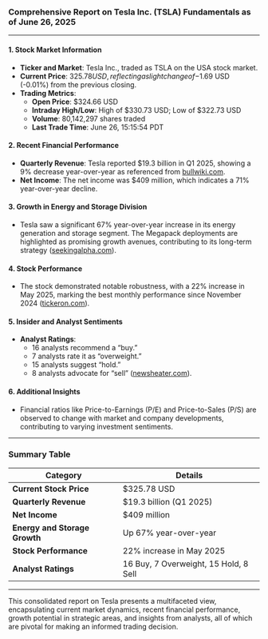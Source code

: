 ### Comprehensive Report on Tesla Inc. (TSLA) Fundamentals as of June 26, 2025

---

#### **1. Stock Market Information**
- **Ticker and Market**: Tesla Inc., traded as TSLA on the USA stock market.
- **Current Price**: $325.78 USD, reflecting a slight change of -$1.69 USD (-0.01%) from the previous closing.
- **Trading Metrics**:
  - **Open Price**: $324.66 USD
  - **Intraday High/Low**: High of $330.73 USD; Low of $322.73 USD
  - **Volume**: 80,142,297 shares traded
  - **Last Trade Time**: June 26, 15:15:54 PDT

#### **2. Recent Financial Performance**
- **Quarterly Revenue**: Tesla reported $19.3 billion in Q1 2025, showing a 9% decrease year-over-year as referenced from [bullwiki.com](https://bullwiki.com/tesla-fundamental-analysis-may-2025-is-it-still-a-buy/?utm_source=openai).
- **Net Income**: The net income was $409 million, which indicates a 71% year-over-year decline.
  
#### **3. Growth in Energy and Storage Division**
- Tesla saw a significant 67% year-over-year increase in its energy generation and storage segment. The Megapack deployments are highlighted as promising growth avenues, contributing to its long-term strategy ([seekingalpha.com](https://seekingalpha.com/article/4778742-tesla-story-few-see-coming?utm_source=openai)).

#### **4. Stock Performance**
- The stock demonstrated notable robustness, with a 22% increase in May 2025, marking the best monthly performance since November 2024 ([tickeron.com](https://tickeron.com/blogs/analysis-of-tesla-tsla-stock-as-of-june-5-2025-market-trends-ai-integration-and-tsdd-comparison-11291/?utm_source=openai)).

#### **5. Insider and Analyst Sentiments**
- **Analyst Ratings**:
  - 16 analysts recommend a “buy.”
  - 7 analysts rate it as “overweight.”
  - 15 analysts suggest “hold.”
  - 8 analysts advocate for “sell” ([newsheater.com](https://www.newsheater.com/2025/06/09/tesla-inc-tsla-stock-a-value-analysis/?utm_source=openai)).

#### **6. Additional Insights**
- Financial ratios like Price-to-Earnings (P/E) and Price-to-Sales (P/S) are observed to change with market and company developments, contributing to varying investment sentiments.

---

### Summary Table

| **Category**                        | **Details**                                                     |
|-----------------------------------|---------------------------------------------------------------|
| **Current Stock Price**          | $325.78 USD                                                   |
| **Quarterly Revenue**            | $19.3 billion (Q1 2025)                                       |
| **Net Income**                   | $409 million                                                  |
| **Energy and Storage Growth**    | Up 67% year-over-year                                         |
| **Stock Performance**            | 22% increase in May 2025                                      |
| **Analyst Ratings**              | 16 Buy, 7 Overweight, 15 Hold, 8 Sell                         |

--- 

This consolidated report on Tesla presents a multifaceted view, encapsulating current market dynamics, recent financial performance, growth potential in strategic areas, and insights from analysts, all of which are pivotal for making an informed trading decision.